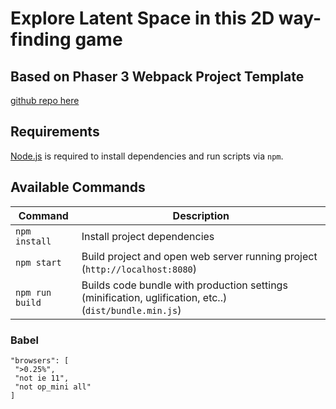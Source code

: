 # Explore Latent Space in this 2D way-finding game

## Based on Phaser 3 Webpack Project Template
[github repo here](https://github.com/photonstorm/phaser3-project-template)

## Requirements

[Node.js](https://nodejs.org) is required to install dependencies and run scripts via `npm`.

## Available Commands

| Command | Description |
|---------|-------------|
| `npm install` | Install project dependencies |
| `npm start` | Build project and open web server running project (`http://localhost:8080`) |
| `npm run build` | Builds code bundle with production settings (minification, uglification, etc..) (`dist/bundle.min.js`) |

### Babel

 ```
"browsers": [
  ">0.25%",
  "not ie 11",
  "not op_mini all"
]
 ```
